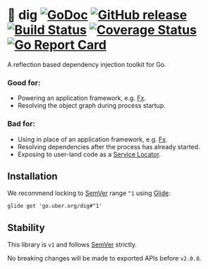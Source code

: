 # :hammer: dig [![GoDoc][doc-img]][doc] [![GitHub release][release-img]][release] [![Build Status][ci-img]][ci] [![Coverage Status][cov-img]][cov] [![Go Report Card][report-card-img]][report-card]

A reflection based dependency injection toolkit for Go.

### Good for:

* Powering an application framework, e.g. [Fx](https://github.com/uber-go/fx).
* Resolving the object graph during process startup.

### Bad for:

* Using in place of an application framework, e.g. [Fx](https://github.com/uber-go/fx).
* Resolving dependencies after the process has already started.
* Exposing to user-land code as a [Service Locator](https://martinfowler.com/articles/injection.html#UsingAServiceLocator).

## Installation

We recommend locking to [SemVer](http://semver.org/) range `^1` using [Glide](https://github.com/Masterminds/glide):

```
glide get 'go.uber.org/dig#^1'
```

## Stability

This library is `v1` and follows [SemVer](http://semver.org/) strictly.

No breaking changes will be made to exported APIs before `v2.0.0`.

[doc-img]: http://img.shields.io/badge/GoDoc-Reference-blue.svg
[doc]: https://godoc.org/go.uber.org/dig

[release-img]: https://img.shields.io/github/release/uber-go/dig.svg
[release]: https://github.com/uber-go/dig/releases

[ci-img]: https://img.shields.io/travis/uber-go/dig/master.svg
[ci]: https://travis-ci.org/uber-go/dig/branches

[cov-img]: https://codecov.io/gh/uber-go/dig/branch/master/graph/badge.svg
[cov]: https://codecov.io/gh/uber-go/dig/branch/master

[report-card-img]: https://goreportcard.com/badge/github.com/uber-go/dig
[report-card]: https://goreportcard.com/report/github.com/uber-go/dig
